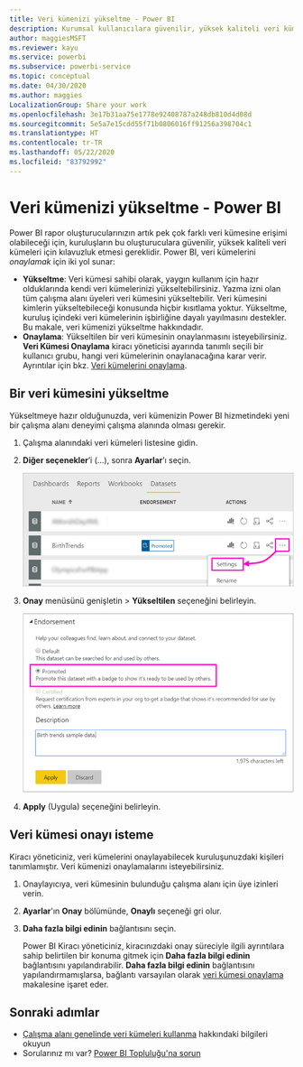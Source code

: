 ```yaml
---
title: Veri kümenizi yükseltme - Power BI
description: Kurumsal kullanıcılara güvenilir, yüksek kaliteli veri kümeleri için kılavuzluk etmek üzere veri kümenizi yükseltmeyi öğrenin.
author: maggiesMSFT
ms.reviewer: kayu
ms.service: powerbi
ms.subservice: powerbi-service
ms.topic: conceptual
ms.date: 04/30/2020
ms.author: maggies
LocalizationGroup: Share your work
ms.openlocfilehash: 3e17b31aa75e1778e92408787a248db810d4d08d
ms.sourcegitcommit: 5e5a7e15cdd55f71b0806016ff91256a398704c1
ms.translationtype: HT
ms.contentlocale: tr-TR
ms.lasthandoff: 05/22/2020
ms.locfileid: "83792992"
---
```

# <a name="promote-your-dataset---power-bi"></a>Veri kümenizi yükseltme - Power BI

Power BI rapor oluşturucularınızın artık pek çok farklı veri kümesine erişimi olabileceği için, kuruluşların bu oluşturuculara güvenilir, yüksek kaliteli veri kümeleri için kılavuzluk etmesi gereklidir. Power BI, veri kümelerini *onaylamak* için iki yol sunar:

- **Yükseltme**: Veri kümesi sahibi olarak, yaygın kullanım için hazır olduklarında kendi veri kümelerinizi yükseltebilirsiniz. Yazma izni olan tüm çalışma alanı üyeleri veri kümesini yükseltebilir. Veri kümesini kimlerin yükseltebileceği konusunda hiçbir kısıtlama yoktur. Yükseltme, kuruluş içindeki veri kümelerinin işbirliğine dayalı yayılmasını destekler. Bu makale, veri kümenizi yükseltme hakkındadır.
- **Onaylama**: Yükseltilen bir veri kümesinin onaylanmasını isteyebilirsiniz. **Veri Kümesi Onaylama** kiracı yöneticisi ayarında tanımlı seçili bir kullanıcı grubu, hangi veri kümelerinin onaylanacağına karar verir. Ayrıntılar için bkz. [Veri kümelerini onaylama](service-datasets-certify.md).

## <a name="promote-a-dataset"></a>Bir veri kümesini yükseltme

Yükseltmeye hazır olduğunuzda, veri kümenizin Power BI hizmetindeki yeni bir çalışma alanı deneyimi çalışma alanında olması gerekir.

1. Çalışma alanındaki veri kümeleri listesine gidin.
 
1. **Diğer seçenekler**’i (...), sonra **Ayarlar**’ı seçin.

    ![Veri kümesinin yanındaki üç noktayı seçin](media/service-datasets-certify-promote/power-bi-dataset-settings.png)

1. **Onay** menüsünü genişletin > **Yükseltilen** seçeneğini belirleyin.

    ![Yükseltilen ve Uygula seçeneklerini belirleyin](media/service-datasets-certify-promote/power-bi-dataset-promoted-endorsement.png)

1. **Apply** (Uygula) seçeneğini belirleyin.

## <a name="request-dataset-certification"></a>Veri kümesi onayı isteme

Kiracı yöneticiniz, veri kümelerini onaylayabilecek kuruluşunuzdaki kişileri tanımlamıştır. Veri kümenizi onaylamalarını isteyebilirsiniz.

1. Onaylayıcıya, veri kümesinin bulunduğu çalışma alanı için üye izinleri verin.

1. **Ayarlar**'ın **Onay** bölümünde, **Onaylı** seçeneği gri olur.

1. **Daha fazla bilgi edinin** bağlantısını seçin.

    Power BI Kiracı yöneticiniz, kiracınızdaki onay süreciyle ilgili ayrıntılara sahip belirtilen bir konuma gitmek için **Daha fazla bilgi edinin** bağlantısını yapılandırabilir.   **Daha fazla bilgi edinin** bağlantısını yapılandırmamışlarsa, bağlantı varsayılan olarak [veri kümesi onaylama](service-datasets-certify.md) makalesine işaret eder.

## <a name="next-steps"></a>Sonraki adımlar

* [Çalışma alanı genelinde veri kümeleri kullanma](service-datasets-across-workspaces.md) hakkındaki bilgileri okuyun
* Sorularınız mı var? [Power BI Topluluğu'na sorun](https://community.powerbi.com/)
